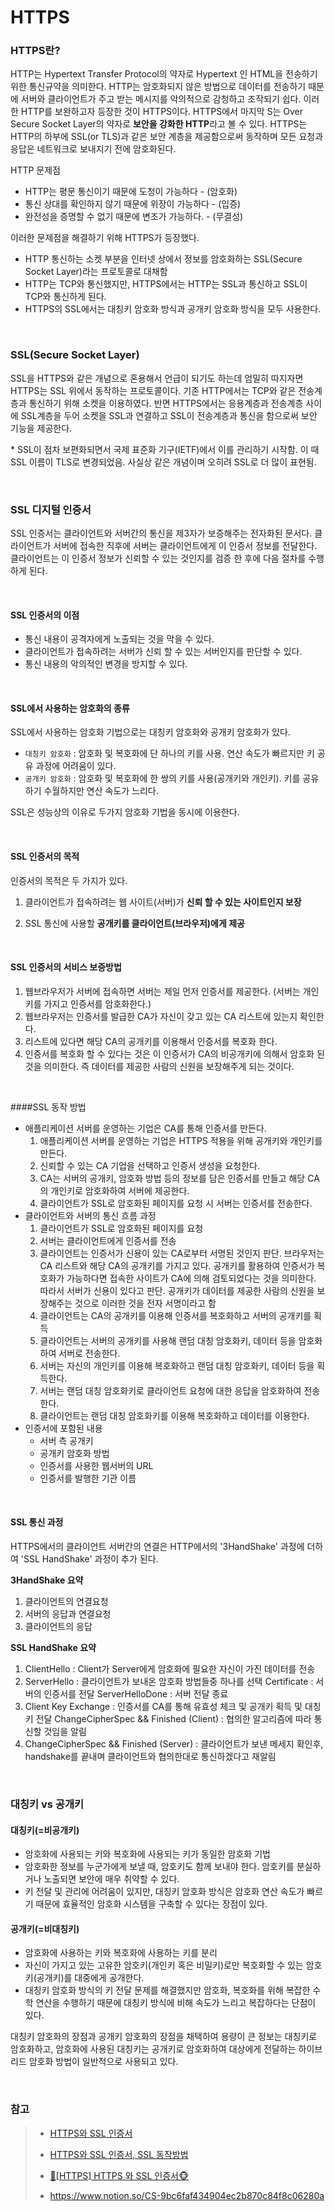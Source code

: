 # HTTPS

### HTTPS란?

HTTP는 Hypertext Transfer Protocol의 약자로 Hypertext 인 HTML을 전송하기 위한 통신규약을 의미한다. HTTP는 암호화되지 않은 방법으로 데이터를 전송하기 때문에 서버와 클라이언트가 주고 받는 메시지를 악의적으로 감청하고 조작되기 쉽다. 이러한 HTTP를 보완하고자 등장한 것이 HTTPS이다. HTTPS에서 마지막 S는 Over Secure Socket Layer의 약자로 **보안을 강화한 HTTP**라고 볼 수 있다. HTTPS는 HTTP의 하부에 SSL(or TLS)과 같은 보안 계층을 제공함으로써 동작하며 모든 요청과 응답은 네트워크로 보내지기 전에 암호화된다.

HTTP 문제점

- HTTP는 평문 통신이기 때문에 도청이 가능하다 - (암호화)
- 통신 상대를 확인하지 않기 때문에 위장이 가능하다 - (입증)
- 완전성을 증명할 수 없기 때문에 변조가 가능하다. - (무결성)

이러한 문제점을 해결하기 위해 HTTPS가 등장했다.

- HTTP 통신하는 소켓 부분을 인터넷 상에서 정보를 암호화하는 SSL(Secure Socket Layer)라는 프로토콜로 대채함
- HTTP는 TCP와 통신했지만, HTTPS에서는 HTTP는 SSL과 통신하고 SSL이 TCP와 통신하게 된다.
- HTTPS의 SSL에서는 대칭키 암호화 방식과 공개키 암호화 방식을 모두 사용한다.

</br>

### SSL(Secure Socket Layer)

SSL을 HTTPS와 같은 개념으로 혼용해서 언급이 되기도 하는데 엄밀히 따지자면 HTTPS는 SSL 위에서 동작하는 프로토콜이다. 기존 HTTP에서는 TCP와 같은 전송계층과 통신하기 위해 소켓을 이용하였다. 반면 HTTPS에서는 응용계층과 전송계층 사이에 SSL계층을 두어 소켓을 SSL과 연결하고 SSL이 전송계층과 통신을 함으로써 보안 기능을 제공한다. 

\* SSL이 점차 보편화되면서 국제 표준화 기구(IETF)에서 이를 관리하기 시작함. 이 때 SSL 이름이 TLS로 변경되었음. 사실상 같은 개념이며 오히려 SSL로 더 많이 표현됨.

</br>

### SSL 디지털 인증서

SSL 인증서는 클라이언트와 서버간의 통신을 제3자가 보증해주는 전자화된 문서다. 클라이언트가 서버에 접속한 직후에 서버는 클라이언트에게 이 인증서 정보를 전달한다. 클라이언트는 이 인증서 정보가 신뢰할 수 있는 것인지를 검증 한 후에 다음 절차를 수행하게 된다. 

</br>

#### SSL 인증서의 이점

- 통신 내용이 공격자에게 노출되는 것을 막을 수 있다. 
- 클라이언트가 접속하려는 서버가 신뢰 할 수 있는 서버인지를 판단할 수 있다.
- 통신 내용의 악의적인 변경을 방지할 수 있다. 

</br>

#### SSL에서 사용하는 암호화의 종류

SSL에서 사용하는 암호화 기법으로는 대칭키 암호화와 공개키 암호화가 있다.

- `대칭키 암호화` : 암호화 및 복호화에 단 하나의 키를 사용. 연산 속도가 빠르지만 키 공유 과정에 어려움이 있다.
- `공개키 암호화` : 암호화 및 복호화에 한 쌍의 키를 사용(공개키와 개인키). 키를 공유하기 수월하지만 연산 속도가 느리다.

SSL은 성능상의 이유로 두가지 암호화 기법을 동시에 이용한다.

</br>

#### SSL 인증서의 목적

인증서의 목적은 두 가지가 있다.

1. 클라이언트가 접속하려는 웹 사이트(서버)가 **신뢰 할 수 있는 사이트인지 보장**

2. SSL 통신에 사용할 **공개키를 클라이언트(브라우저)에게 제공**

</br>

#### SSL 인증서의 서비스 보증방법

1. 웹브라우저가 서버에 접속하면 서버는 제일 먼저 인증서를 제공한다. (서버는 개인키를 가지고 인증서를 암호화한다.)
2. 웹브라우저는 인증서를 발급한 CA가 자신이 갖고 있는 CA 리스트에 있는지 확인한다.
3. 리스트에 있다면 해당 CA의 공개키를 이용해서 인증서를 복호화 한다.
4. 인증서를 복호화 할 수 있다는 것은 이 인증서가 CA의 비공개키에 의해서 암호화 된 것을 의미한다. 즉 데이터를 제공한 사람의 신원을 보장해주게 되는 것이다.

</br>

####SSL 동작 방법

- 애플리케이션 서버를 운영하는 기업은 CA를 통해 인증서를 만든다.
  1. 애플리케이션 서버를 운영하는 기업은 HTTPS 적용을 위해 공개키와 개인키를 만든다.
  2. 신뢰할 수 있는 CA 기업을 선택하고 인증서 생성을 요청한다.
  3. CA는 서버의 공개키, 암호화 방법 등의 정보를 담은 인증서를 만들고 해당 CA의 개인키로 암호화하여 서버에 제공한다.
  4. 클라이언트가 SSL로 암호화된 페이지를 요청 시 서버는 인증서를 전송한다.
- 클라이언트와 서버의 통신 흐름 과정
  1. 클라이언트가 SSL로 암호화된 페이지를 요청
  2. 서버는 클라이언트에게 인증서를 전송
  3. 클라이언트는 인증서가 신용이 있는 CA로부터 서명된 것인지 판단. 브라우저는 CA 리스트와 해당 CA의 공개키를 가지고 있다. 공개키를 활용하여 인증서가 복호화가 가능하다면 접속한 사이트가 CA에 의해 검토되었다는 것을 의미한다. 따라서 서버가 신용이 있다고 판단. 공개키가 데이터를 제공한 사람의 신원을 보장해주는 것으로 이러한 것을 전자 서명이라고 함
  4. 클라이언트는 CA의 공개키를 이용해 인증서를 복호화하고 서버의 공개키를 획득
  5. 클라이언트는 서버의 공개키를 사용해 랜덤 대칭 암호화키, 데이터 등을 암호화하여 서버로 전송한다.
  6. 서버는 자신의 개인키를 이용해 복호화하고 랜덤 대칭 암호화키, 데이터 등을 획득한다.
  7. 서버는 랜덤 대칭 암호화키로 클라이언트 요청에 대한 응답을 암호화하여 전송한다.
  8. 클라이언트는 랜덤 대칭 암호화키를 이용해 복호화하고 데이터를 이용한다.
- 인증서에 포함된 내용
  - 서버 측 공개키
  - 공개키 암호화 방법
  - 인증서를 사용한 웹서버의 URL
  - 인증서를 발행한 기관 이름

<br>

#### SSL 통신 과정

HTTPS에서의 클라이언트 서버간의 연결은 HTTP에서의 '3HandShake' 과정에 더하여 'SSL HandShake' 과정이 추가 된다.

**3HandShake 요약**

1. 클라이언트의 연결요청
2. 서버의 응답과 연결요청
3. 클라이언트의 응답

**SSL HandShake 요약**

1. ClientHello : Client가 Server에게 암호화에 필요한 자신이 가진 데이터를 전송
2. ServerHello : 클라이언트가 보내온 암호화 방법들중 하나를 선택 Certificate : 서버의 인증서를 전달 ServerHelloDone : 서버 전달 종료
3. Client Key Exchange : 인증서를 CA를 통해 유효성 체크 및 공개키 획득 및 대칭키 전달 ChangeCipherSpec && Finished (Client) : 협의한 알고리즘에 따라 통신할 것임을 알림
4. ChangeCipherSpec && Finished (Server) : 클라이언트가 보낸 메세지 확인후, handshake를 끝내며 클라이언트와 협의한대로 통신하겠다고 재알림

</br>

### 대칭키 vs 공개키

#### 대칭키(=비공개키)

- 암호화에 사용되는 키와 복호화에 사용되는 키가 동일한 암호화 기법
- 암호화한 정보를 누군가에게 보낼 때, 암호키도 함께 보내야 한다. 암호키를 분실하거나 노출되면 보안에 매우 취약할 수 있다.
- 키 전달 및 관리에 어려움이 있지만, 대칭키 암호화 방식은 암호화 연산 속도가 빠르기 때문에 효율적인 암호화 시스템을 구축할 수 있다는 장점이 있다.

#### 공개키(=비대칭키)

- 암호화에 사용하는 키와 복호화에 사용하는 키를 분리
- 자신이 가지고 있는 고유한 암호키(개인키 혹은 비밀키)로만 복호화할 수 있는 암호키(공개키)를 대중에게 공개한다.
- 대칭키 암호화 방식의 키 전달 문제를 해결했지만 암호화, 복호화를 위해 복잡한 수학 연산을 수행하기 때문에 대칭키 방식에 비해 속도가 느리고 복잡하다는 단점이 있다.

대칭키 암호화의 장점과 공개키 암호화의 장점을 채택하여 용량이 큰 정보는 대칭키로 암호화하고, 암호화에 사용된 대칭키는 공개키로 암호화하여 대상에게 전달하는 하이브리드 암호화 방법이 일반적으로 사용되고 있다.

</br>

### 참고

> - [HTTPS와 SSL 인증서](https://opentutorials.org/course/228/4894)
> - [HTTPS와 SSL 인증서, SSL 동작방법](https://wayhome25.github.io/cs/2018/03/11/ssl-https/)
> - [🙈[HTTPS] HTTPS 와 SSL 인증서🐵](https://victorydntmd.tistory.com/95)
>
> - https://www.notion.so/CS-9bc6faf434904ec2b870c84f8c06280a